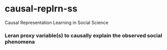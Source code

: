 # causal-replrn-ss
Causal Representation Learning in Social Science

### Leran proxy variable(s) to causally explain the observed social phenomena
